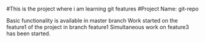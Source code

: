 #This is the project where i am learning git features
#Project Name: git-repo

Basic functionality is available in master branch
Work started on the feature1 of the project in branch feature1 
Simultaneous work on feature3 has been started.
